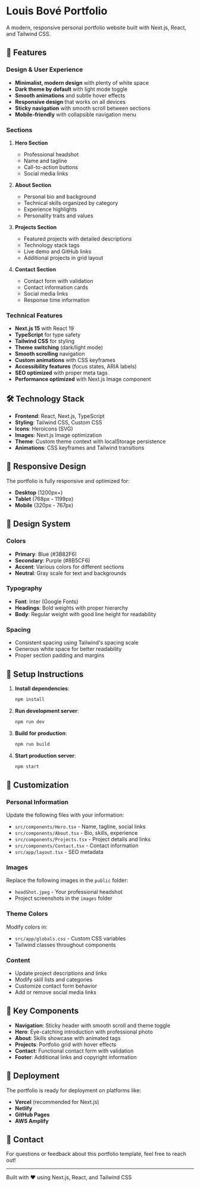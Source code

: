 # Louis Bové Portfolio

A modern, responsive personal portfolio website built with Next.js, React, and Tailwind CSS.

## 🚀 Features

### Design & User Experience
- **Minimalist, modern design** with plenty of white space
- **Dark theme by default** with light mode toggle
- **Smooth animations** and subtle hover effects
- **Responsive design** that works on all devices
- **Sticky navigation** with smooth scroll between sections
- **Mobile-friendly** with collapsible navigation menu

### Sections
1. **Hero Section**
   - Professional headshot
   - Name and tagline
   - Call-to-action buttons
   - Social media links

2. **About Section**
   - Personal bio and background
   - Technical skills organized by category
   - Experience highlights
   - Personality traits and values

3. **Projects Section**
   - Featured projects with detailed descriptions
   - Technology stack tags
   - Live demo and GitHub links
   - Additional projects in grid layout

4. **Contact Section**
   - Contact form with validation
   - Contact information cards
   - Social media links
   - Response time information

### Technical Features
- **Next.js 15** with React 19
- **TypeScript** for type safety
- **Tailwind CSS** for styling
- **Theme switching** (dark/light mode)
- **Smooth scrolling** navigation
- **Custom animations** with CSS keyframes
- **Accessibility features** (focus states, ARIA labels)
- **SEO optimized** with proper meta tags
- **Performance optimized** with Next.js Image component

## 🛠 Technology Stack

- **Frontend**: React, Next.js, TypeScript
- **Styling**: Tailwind CSS, Custom CSS
- **Icons**: Heroicons (SVG)
- **Images**: Next.js Image optimization
- **Theme**: Custom theme context with localStorage persistence
- **Animations**: CSS keyframes and Tailwind transitions

## 📱 Responsive Design

The portfolio is fully responsive and optimized for:
- **Desktop** (1200px+)
- **Tablet** (768px - 1199px)
- **Mobile** (320px - 767px)

## 🎨 Design System

### Colors
- **Primary**: Blue (#3B82F6)
- **Secondary**: Purple (#8B5CF6)
- **Accent**: Various colors for different sections
- **Neutral**: Gray scale for text and backgrounds

### Typography
- **Font**: Inter (Google Fonts)
- **Headings**: Bold weights with proper hierarchy
- **Body**: Regular weight with good line height for readability

### Spacing
- Consistent spacing using Tailwind's spacing scale
- Generous white space for better readability
- Proper section padding and margins

## 🔧 Setup Instructions

1. **Install dependencies**:
   ```bash
   npm install
   ```

2. **Run development server**:
   ```bash
   npm run dev
   ```

3. **Build for production**:
   ```bash
   npm run build
   ```

4. **Start production server**:
   ```bash
   npm start
   ```

## 📝 Customization

### Personal Information
Update the following files with your information:
- `src/components/Hero.tsx` - Name, tagline, social links
- `src/components/About.tsx` - Bio, skills, experience
- `src/components/Projects.tsx` - Project details and links
- `src/components/Contact.tsx` - Contact information
- `src/app/layout.tsx` - SEO metadata

### Images
Replace the following images in the `public` folder:
- `headShot.jpeg` - Your professional headshot
- Project screenshots in the `images` folder

### Theme Colors
Modify colors in:
- `src/app/globals.css` - Custom CSS variables
- Tailwind classes throughout components

### Content
- Update project descriptions and links
- Modify skill lists and categories
- Customize contact form behavior
- Add or remove social media links

## 🌟 Key Components

- **Navigation**: Sticky header with smooth scroll and theme toggle
- **Hero**: Eye-catching introduction with professional photo
- **About**: Skills showcase with animated tags
- **Projects**: Portfolio grid with hover effects
- **Contact**: Functional contact form with validation
- **Footer**: Additional links and copyright information

## 🚀 Deployment

The portfolio is ready for deployment on platforms like:
- **Vercel** (recommended for Next.js)
- **Netlify**
- **GitHub Pages**
- **AWS Amplify**

## 📧 Contact

For questions or feedback about this portfolio template, feel free to reach out!

---

Built with ❤️ using Next.js, React, and Tailwind CSS
